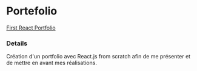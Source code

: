 # Portefolio

[First React Portfolio](https://mamednoor.netlify.app)  

### Details  

Création d'un portfolio avec React.js from scratch afin de me présenter et de mettre en avant mes réalisations.
